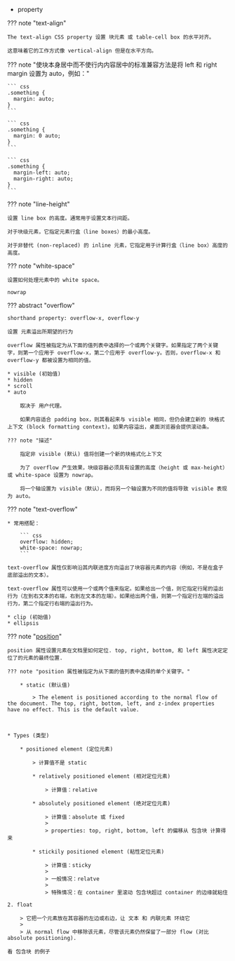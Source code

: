 
* property

??? note "text-align"

    The text-align CSS property 设置 块元素 或 table-cell box 的水平对齐。
    
    这意味着它的工作方式像 vertical-align 但是在水平方向。

??? note "使块本身居中而不使行内内容居中的标准兼容方法是将 left 和 right margin 设置为 auto，例如："

    ``` css
    .something {
      margin: auto;
    }
    ```

    ``` css
    .something {
      margin: 0 auto;
    }
    ```

    ``` css
    .something {
      margin-left: auto;
      margin-right: auto;
    }
    ```

??? note "line-height"

    设置 line box 的高度。通常用于设置文本行间距。
    
    对于块级元素，它指定元素行盒（line boxes）的最小高度。

    对于非替代 (non-replaced) 的 inline 元素，它指定用于计算行盒（line box）高度的高度。

??? note "white-space"

    设置如何处理元素中的 white space。

    nowrap

??? abstract "overflow"

    shorthand property: overflow-x, overflow-y

    设置 元素溢出所期望的行为

    overflow 属性被指定为从下面的值列表中选择的一个或两个关键字。如果指定了两个关键字，则第一个应用于 overflow-x，第二个应用于 overflow-y。否则，overflow-x 和 overflow-y 都被设置为相同的值。

    * visible (初始值)
    * hidden
    * scroll
    * auto

        取决于 用户代理。

        如果内容适合 padding box，则其看起来与 visible 相同，但仍会建立新的 块格式上下文 (block formatting context)。如果内容溢出，桌面浏览器会提供滚动条。

    ??? note "描述"

        指定非 visible (默认) 值将创建一个新的块格式化上下文
        
        为了 overflow 产生效果，块级容器必须具有设置的高度（height 或 max-height）或 white-space 设置为 nowrap。
        
        将一个轴设置为 visible（默认），而将另一个轴设置为不同的值将导致 visible 表现为 auto。

??? note "text-overflow"

    * 常用搭配：

        ``` css
        overflow: hidden;
        white-space: nowrap;
        ```

    text-overflow 属性仅影响沿其内联进度方向溢出了块容器元素的内容（例如，不是在盒子底部溢出的文本）。

    text-overflow 属性可以使用一个或两个值来指定。如果给出一个值，则它指定行尾的溢出行为（左到右文本的右端，右到左文本的左端）。如果给出两个值，则第一个指定行左端的溢出行为，第二个指定行右端的溢出行为。

    * clip (初始值)
    * ellipsis



??? note "[position](https://developer.mozilla.org/en-US/docs/Web/CSS/position)"

    position 属性设置元素在文档里如何定位. top, right, bottom, 和 left 属性决定定位了的元素的最终位置.

    ??? note "position 属性被指定为从下面的值列表中选择的单个关键字。"

        * static (默认值)

            > The element is positioned according to the normal flow of the document. The top, right, bottom, left, and z-index properties have no effect. This is the default value.



    * Types (类型)

        * positioned element (定位元素)

            > 计算值不是 static

            * relatively positioned element (相对定位元素)

                > 计算值：relative

            * absolutely positioned element (绝对定位元素)

                > 计算值：absolute 或 fixed
                >
                > properties: top, right, bottom, left 的偏移从 包含块 计算得来

            * stickily positioned element (粘性定位元素)

                > 计算值：sticky
                >
                > 一般情况：relatve
                >
                > 特殊情况：在 container 里滚动 包含块超过 container 的边缘就粘住

    2. float

        > 它把一个元素放在其容器的左边或右边，让 文本 和 内联元素 环绕它
        >
        > 从 normal flow 中移除该元素，尽管该元素仍然保留了一部分 flow (对比 absolute positioning).

    看 包含块 的例子


